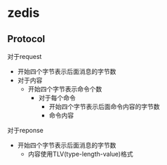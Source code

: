 # zedis

## Protocol

对于request

+ 开始四个字节表示后面消息的字节数
+ 对于内容
  + 开始四个字节表示命令个数
    + 对于每个命令
      + 开始四个字节表示后面命令内容的字节数
      + 命令内容

对于reponse

+ 开始四个字节表示后面消息的字节数
  + 内容使用TLV(type-length-value)格式